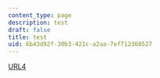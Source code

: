 ```yaml
---
content_type: page
description: test
draft: false
title: test
uid: 6b43d92f-30b3-421c-a2aa-7ef712360527
---
```

[URL4](http://google.com/with_%28asd%29/asd)